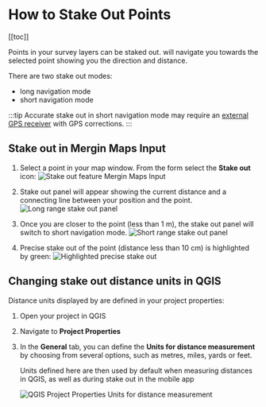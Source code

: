 # How to Stake Out Points
[[toc]]

Points in your survey layers can be staked out. <MobileAppName /> will navigate you towards the selected point showing you the direction and distance.

There are two stake out modes:
- long navigation mode
- short navigation mode

:::tip
Accurate stake out in short navigation mode may require an [external GPS receiver](../external_gps/) with GPS corrections.
:::

## Stake out in Mergin Maps Input
1. Select a point in your map window. From the form select the **Stake out** icon:
![Stake out feature Mergin Maps Input](./stake-out.jpg "Stake out feature in Mergin Maps Input")

2. Stake out panel will appear showing the current distance and a connecting line between your position and the point.
![Long range stake out panel](./stake-out-long.jpg "Long range stake out panel")

3. Once you are closer to the point (less than 1 m), the stake out panel will switch to short navigation mode.
![Short range stake out panel](./stake-out-short.jpg "Short range stake out panel")

4. Precise stake out of the point (distance less than 10 cm) is highlighted by green:
![Highlighted precise stake out](./stake-out-short-done.jpg "Highlighted precise stake out")


## Changing stake out distance units in QGIS
Distance units displayed by <MobileAppName /> are defined in your project properties:
1. Open your <MainPlatformNameLink /> project in QGIS
2. Navigate to **Project Properties**
3. In the **General** tab, you can define the **Units for distance measurement** by choosing from several options, such as metres, miles, yards or feet.

   Units defined here are then used by default when measuring distances in QGIS, as well as during stake out in the mobile app
   
   ![QGIS Project Properties Units for distance measurement](./qgis-properties-distance-units.jpg "QGIS Project Properties Units for distance measurement")
